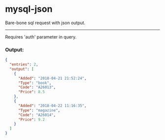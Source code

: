 # mysql-json
Bare-bone sql request with json output.

---

Requires 'auth' parameter in query.

### Output:

```JSON
{
  "entries": 2,
  "output": [
    {
      "Added": "2018-04-21 21:52:24",
      "Type": "book",
      "Code": "A26013",
      "Price": 8.5
    },
    {
      "Added": "2018-04-22 11:16:35",
      "Type": "magazine",
      "Code": "A26014",
      "Price": 9.2
    }
  ]
}
```
